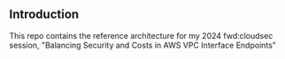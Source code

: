 ## Introduction

This repo contains the reference architecture for my 2024 fwd:cloudsec session, "Balancing Security and Costs in AWS VPC Interface Endpoints"
